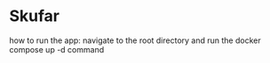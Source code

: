 # Skufar
how to run the app:
navigate to the root directory and run the docker compose up -d command
